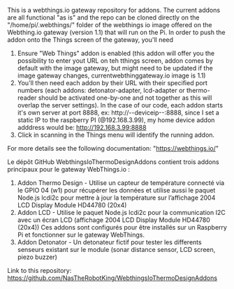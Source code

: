 This is a webthings.io gateway repository for addons.
The current addons are all functional "as is" and the repo can be cloned directly on the "/home/pi/.webthings/" folder of the webthings io image offered on the Webthing.io gateway (version 1.1) that will run on the Pi. 
In order to push the addon onto the Things screen of the gateway, you'll need 

1. Ensure "Web Things" addon is enabled (this addon will offer you the possibility to enter yout URL on teh tthings screen, addon comes by default with the image gateway, but might need to be updated if the image gateway changes, currentwebthinggateway.io image is 1.1)
2. You'll then need each addon by their URL with their specified port numbers (each addons: detonator-adapter, lcd-adapter or thermo-reader should be activated one-by-one and not together as this will overlap the server settings). In the case of our code, each addon starts it's own server at port 8888, ex: http://--deviceip--:8888, since I set a static IP to the raspberry PI (@192.168.3.99), my home device addon adddress would be: http://192.168.3.99:8888
3. Click in scanning in the Things menu will identify the running addon.

For more details see the following documentation: "https://webthings.io/"

Le dépôt GitHub WebthingsIoThermoDesignAddons contient trois addons principaux pour le gateway WebThings.io :
1.	Addon Thermo Design - Utilise un capteur de température connecté via le GPIO 04 (w1) pour récupérer les données et utilise aussi le paquet Node.js lcdi2c pour mettre à jour la température sur l’affichage 2004 LCD Display Module HD44780 (20x4)
2.	Addon LCD - Utilise le paquet Node.js lcdi2c pour la communication I2C avec un écran LCD (affichage 2004 LCD Display Module HD44780 (20x4))
Ces addons sont configurés pour être installés sur un Raspberry Pi et fonctionner sur le gateway WebThings.
3.	Addon Detonator - Un detonateur fictif pour tester les differents senseurs existant sur le module (sonar distance sensor, LCD screen, piezo buzzer)

Link to this repository: https://github.com/NasTheRobotKing/WebthingsIoThermoDesignAddons

